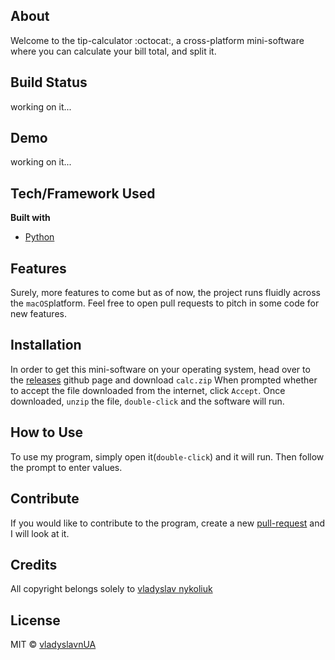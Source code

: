 ## About

Welcome to the tip-calculator :octocat:, a cross-platform mini-software where you can calculate your bill total, and split it.

## Build Status
working on it...

## Demo
working on it...

## Tech/Framework Used
<b>Built with</b>
- [Python](https://www.python.org/)

## Features
Surely, more features to come but as of now, the project runs fluidly across the ```macOS```platform. Feel free to open pull requests to pitch in some code for new features.

## Installation
In order to get this mini-software on your operating system, head over to the [releases](https://github.com/vladyslavnUA/tip-calculator/releases) github page and download ```calc.zip```
When prompted whether to accept the file downloaded from the internet, click ```Accept```.
Once downloaded, ```unzip``` the file, ```double-click``` and the software will run.

## How to Use
To use my program, simply open it(```double-click```) and it will run. Then follow the prompt to enter values.

## Contribute
If you would like to contribute to the program, create a new [pull-request](https://github.com/vladyslavnUA/tip-calculator/pulls) and I will look at it.

## Credits
All copyright belongs solely to [vladyslav nykoliuk](https://github.com/vladyslavnUA?tab=repositories)

## License
MIT © [vladyslavnUA](https://github.com/vladyslavnUA)
